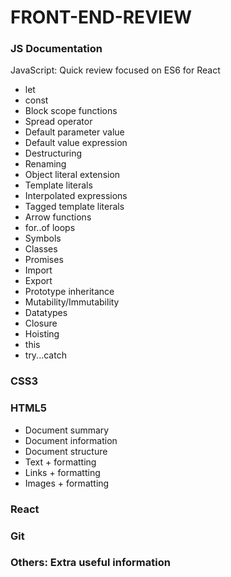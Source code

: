 # FRONT-END-REVIEW

### JS Documentation
JavaScript: Quick review focused on ES6 for React
* let
* const
* Block scope functions
* Spread operator
* Default parameter value
* Default value expression
* Destructuring
* Renaming
* Object literal extension
* Template literals
* Interpolated expressions
* Tagged template literals
* Arrow functions
* for..of loops
* Symbols
* Classes
* Promises
* Import
* Export
* Prototype inheritance
* Mutability/Immutability
* Datatypes
* Closure
* Hoisting
* this
* try...catch

### CSS3

### HTML5

* Document summary
* Document information
* Document structure
* Text + formatting
* Links + formatting
* Images + formatting

### React

### Git

### Others: Extra useful information
